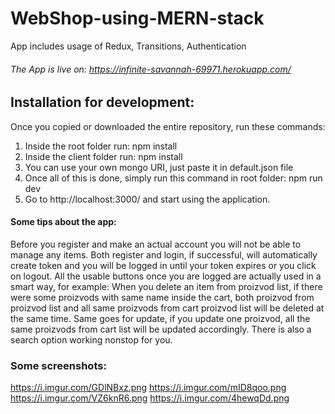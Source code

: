 # WebShop-using-MERN-stack
App includes usage of Redux, Transitions, Authentication

###### The App is live on: https://infinite-savannah-69971.herokuapp.com/

## Installation for development:

Once you copied or downloaded the entire repository, run these commands:
1.  Inside the root folder run: npm install
2.  Inside the client folder run: npm install
3.  You can use your own mongo URI, just paste it in default.json file 
4.  Once all of this is done, simply run this command in root folder: npm run dev
5.  Go to http://localhost:3000/ and start using the application.

#### Some tips about the app:

Before you register and make an actual account you will not be able to manage any items. Both register and login, if successful, will automatically create token and you will be logged in until your token expires or you click on logout. All the usable buttons once you are logged are actually used in a smart way, for example: When you delete an item from proizvod list, if there were some proizvods with same name inside the cart, both proizvod from proizvod list and all same proizvods from cart proizvod list will be deleted at the same time. Same goes for update, if you update one proizvod, all the same proizvods from cart list will be updated accordingly. There is also a search option working nonstop for you.

### Some screenshots:

https://i.imgur.com/GDlNBxz.png https://i.imgur.com/mID8qoo.png https://i.imgur.com/VZ6knR6.png https://i.imgur.com/4hewqDd.png
